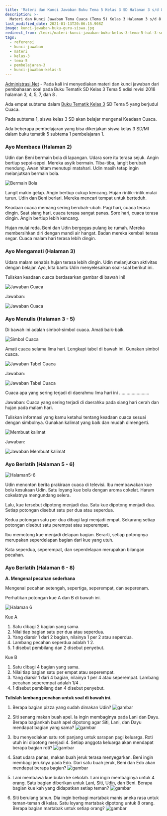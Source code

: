 ```yaml
---
title: 'Materi dan Kunci Jawaban Buku Tema 5 Kelas 3 SD Halaman 3 s/d 8'
description: >-
  Materi dan Kunci Jawaban Tema Cuaca (Tema 5) Kelas 3 Halaman 3 s/d 8 Buku Tematik Subtema 1 Pembelajaran 3.
last_modified_date: 2021-01-13T20:06:15.908Z
image: kunci-jawaban-buku-guru-siswa.jpg
redirect_from: /teori/materi-kunci-jawaban-buku-kelas-3-tema-5-hal-3-sd-8
tags:
  - referensi
  - kunci-jawaban
  - materi
  - kelas-3
  - tema-5
  - pembelajaran-3
  - kunci-jawaban-kelas-3
---
```



[Administrasi.Net](https://administrasi.net "Administrasi.Net") - Pada kali ini menyediakan materi dan kunci jawaban dari pembahasan soal pada Buku Tematik SD Kelas 3 Tema 5 edisi revisi 2018 halaman 3, 4, 5, 7, dan 8 .

Ada empat subtema dalam [Buku Tematik Kelas 3](https://administrasi.net/bse/buku-tematik-sd-mi-kelas-3-kurikulum-2013 "Buku Tematik Kelas 3 SD") SD Tema 5 yang berjudul Cuaca.

Pada subtema 1, siswa kelas 3 SD akan belajar mengenai Keadaan Cuaca.

Ada beberapa pembelajaran yang bisa dikerjakan siswa kelas 3 SD/MI dalam buku tematik 5 subtema 1 pembelajaran 1.

### Ayo Membaca (Halaman 2)

Udin dan Beni bermain bola di lapangan. Udara sore itu terasa sejuk. Angin bertiup sepoi-sepoi. Mereka asyik bermain. Tiba-tiba, langit berubah mendung. Awan hitam menutupi matahari. Udin masih tetap ingin melanjutkan bermain bola.

![Bermain Bola](/img/kunci-jawaban-kelas-3.jpg "Bermain Bola")

Langit makin gelap. Angin bertiup cukup kencang. Hujan rintik-rintik mulai turun. Udin dan Beni berlari. Mereka mencari tempat untuk berteduh.

Keadaan cuaca memang sering berubah-ubah. Pagi hari, cuaca terasa dingin. Saat siang hari, cuaca terasa sangat panas. Sore hari, cuaca terasa dingin. Angin bertiup lebih kencang.

Hujan mulai reda. Beni dan Udin bergegas pulang ke rumah. Mereka membersihkan diri dengan mandi air hangat. Badan mereka kembali terasa segar. Cuaca malam hari terasa lebih dingin.

### Ayo Mengamati (Halaman 3)

Udara malam sehabis hujan terasa lebih dingin. Udin melanjutkan aktivitas dengan belajar. Ayo, kita bantu Udin menyelesaikan soal-soal berikut ini.

Tuliskan keadaan cuaca berdasarkan gambar di bawah ini!

![Jawaban Cuaca](/img/kunci-jawaban-kelas-3-cuaca.jpg "Jawaban Cuaca")

 Jawaban:
 
![Jawaban Cuaca](/img/kunci-jawaban-kelas-3-cuaca-jawaban.jpg "Jawaban Cuaca")
 
### Ayo Menulis (Halaman 3 - 5)

Di bawah ini adalah simbol-simbol cuaca. Amati baik-baik.

![Simbol Cuaca](/img/kunci-jawaban-kelas-3-simbol-cuaca.jpg "Simbol Cuaca")

Amati cuaca selama lima hari. Lengkapi tabel di bawah ini. Gunakan simbol cuaca.

![Jawaban Tabel Cuaca](/img/kunci-jawaban-kelas-3-cuaca-tabel.jpg "Jawaban Tabel Cuaca")
 
Jawaban:

![Jawaban Tabel Cuaca](/img/kunci-jawaban-kelas-3-cuaca-jawaban.jpg "Jawaban Tabel Cuaca")

Cuaca apa yang sering terjadi di daerahmu lima hari ini ........................

Jawaban: Cuaca yang sering terjadi di daerahku pada siang hari cerah dan hujan pada malam hari.

Tuliskan informasi yang kamu ketahui tentang keadaan cuaca sesuai dengan simbolnya. Gunakan kalimat yang baik dan mudah dimengerti.

![Membuat kalimat](/img/kunci-jawaban-kelas-3-membuat-kalimat.jpg "Membuat kalimat ")
 
Jawaban:

![Jawaban Membuat kalimat](/img/kunci-jawaban-kelas-3-membuat-kalimat-jawaban.jpg "jawaban Membuat kalimat ")

### Ayo Berlatih (Halaman 5 - 6)

![Halaman5-6](/img/kunci-jawaban-kelas-3-halaman-5-6.jpg "Halaman5-6")

Udin menonton berita prakiraan cuaca di televisi. Ibu membawakan kue bolu kesukaan Udin. Satu loyang kue bolu dengan aroma cokelat. Harum cokelatnya mengundang selera.

Lalu, kue tersebut dipotong menjadi dua. Satu kue dipotong menjadi dua. Setiap potongan disebut satu per dua atau seperdua.

Kedua potongan satu per dua dibagi lagi menjadi empat. Sekarang setiap potongan disebut satu perempat atau seperempat.

Ibu memotong kue menjadi delapan bagian. Berarti, setiap potongnya merupakan seperdelapan bagian dari kue yang utuh.

Kata seperdua, seperempat, dan seperdelapan merupakan bilangan pecahan.

### Ayo Berlatih (Halaman 6 - 8)

**A. Mengenal pecahan sederhana**

Mengenal pecahan setengah, sepertiga, seperempat, dan seperenam.

Perhatikan potongan kue A dan B di bawah ini.

![Halaman 6](/img/kunci-jawaban-kelas-3-pecahan-kue.jpg "Halaman 6")
 
Kue A

1. Satu dibagi 2 bagian yang sama.
2. Nilai tiap bagian satu per dua atau seperdua.
3. Yang diarsir 1 dari 2 bagian, nilainya 1 per 2 atau seperdua.
4. Lambang pecahan seperdua adalah 1 2.
5. 1 disebut pembilang dan 2 disebut penyebut.

Kue B

1. Satu dibagi 4 bagian yang sama.
2. Nilai tiap bagian satu per empat atau seperempat.
3. Yang diarsir 1 dari 4 bagian, nilainya 1 per 4 atau seperempat. Lambang pecahan seperempat adalah 1/4 .
4. 1 disebut pembilang dan 4 disebut penyebut.

**Tulislah lambang pecahan untuk soal di bawah ini.**

1) Berapa bagian pizza yang sudah dimakan Udin?
![gambar](/img/pizza.jpg "gambar")
 
2) Siti senang makan buah apel. Ia ingin membaginya pada Lani dan Dayu. Berapa bagiankah buah apel dipotong agar Siti, Lani, dan Dayu mendapat bagian yang sama?
![gambar](/img/apel.jpg "gambar")

3) Ibu menyediakan satu roti panjang untuk sarapan pagi keluarga. Roti utuh ini dipotong menjadi 4. Setiap anggota keluarga akan mendapat berapa bagian roti?
![gambar](/img/roti.jpg "gambar")
 
4) Saat udara panas, makan buah jeruk terasa menyegarkan. Beni ingin membagi jeruknya pada Edo. Dari satu buah jeruk, Beni dan Edo akan mendapat berapa bagian?
![gambar](/img/jeruk.jpg "gambar")

5) Lani membawa kue bulan ke sekolah. Lani ingin membaginya untuk 4 orang. Satu bagian diberikan untuk Lani, Siti, Udin, dan Beni. Berapa bagian kue kah yang didapatkan setiap teman?
![gambar](/img/kue-bulan.jpg "gambar")
 
7) Siti berulang tahun. Dia ingin berbagi martabak manis aneka rasa untuk teman-teman di kelas. Satu loyang martabak dipotong untuk 8 orang. Berapa bagian martabak untuk setiap orang?
![gambar](/img/martabak.jpg "gambar")